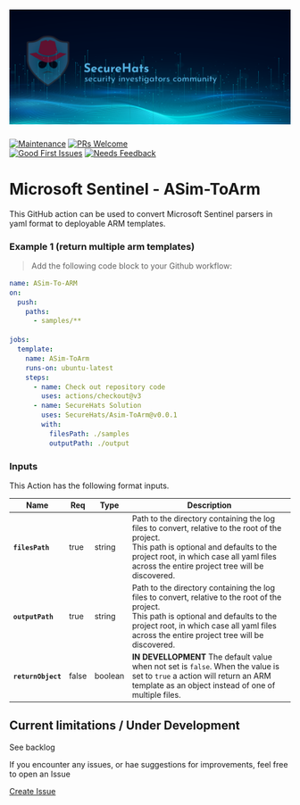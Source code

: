 ![logo](./media/sh-banner.png)
=========
[![Maintenance](https://img.shields.io/maintenance/yes/2023.svg?style=flat-square)]()
[![PRs Welcome](https://img.shields.io/badge/PRs-welcome-brightgreen.svg?style=flat-square)](http://makeapullrequest.com)</br>
[![Good First Issues](https://img.shields.io/github/issues/securehats/toolbox/good%20first%20issue?color=important&label=good%20first%20issue&style=flat)](https://github.com/securehats/toolbox/issues?q=is%3Aissue+is%3Aopen+label%3A%22good+first+issue%22)
[![Needs Feedback](https://img.shields.io/github/issues/securehats/toolbox/needs%20feedback?color=blue&label=needs%20feedback%20&style=flat)](https://github.com/securehats/toolbox/issues?q=is%3Aopen+is%3Aissue+label%3A%22needs+feedback%22)

# Microsoft Sentinel - ASim-ToArm

This GitHub action can be used to convert Microsoft Sentinel parsers in yaml format to deployable ARM templates.  

### Example 1 (return multiple arm templates)

> Add the following code block to your Github workflow:

```yaml
name: ASim-To-ARM
on:
  push:
    paths:
      - samples/**

jobs:
  template:
    name: ASim-ToArm
    runs-on: ubuntu-latest
    steps:
      - name: Check out repository code
        uses: actions/checkout@v3
      - name: SecureHats Solution
        uses: SecureHats/Asim-ToArm@v0.0.1
        with:
          filesPath: ./samples
          outputPath: ./output
```

### Inputs

This Action has the following format inputs.

| Name | Req | Type | Description
|-|-|-|-|
| **`filesPath`**  | true | string | Path to the directory containing the log files to convert, relative to the root of the project.<br /> This path is optional and defaults to the project root, in which case all yaml files across the entire project tree will be discovered.
| **`outputPath`**  | true | string | Path to the directory containing the log files to convert, relative to the root of the project.<br /> This path is optional and defaults to the project root, in which case all yaml files across the entire project tree will be discovered.
| **`returnObject`**  | false | boolean | **IN DEVELLOPMENT** The default value when not set is `false`. When the value is set to `true` a action will return an ARM template as an object instead of one of multiple files.


## Current limitations / Under Development

See backlog

If you encounter any issues, or hae suggestions for improvements, feel free to open an Issue

[Create Issue](../../issues/new/choose)

